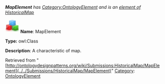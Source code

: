 ___MapElement__ has [Category:OntologyElement](../../Category/OntologyElement "Category:OntologyElement") and is an [element of](../../Property/ElementOf "Property:ElementOf") [HistoricalMap](../../Submissions/HistoricalMap "Submissions:HistoricalMap")_


  




[![Class](../../images/thumb/2/27/Class.gif/45px-Class.gif)](../../Image/Class.gif "Class")
__Name__: MapElement 


__Type:__ owl:Class 


__Description__: A characteristic of map. 





Retrieved from "[http://ontologydesignpatterns.org/wiki/Submissions:HistoricalMap/MapElement](../../Submissions/HistoricalMap/MapElement)"
 [Category](http://ontologydesignpatterns.org/wiki/Special:Categories "Special:Categories"): [OntologyElement](../../Category/OntologyElement "Category:OntologyElement")